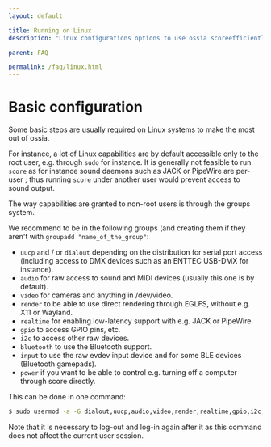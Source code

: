 ```yaml
---
layout: default

title: Running on Linux
description: "Linux configurations options to use ossia scoreefficiently"

parent: FAQ

permalink: /faq/linux.html
---
```


# Basic configuration

Some basic steps are usually required on Linux systems to make the most out of ossia.

For instance, a lot of Linux capabilities are by default accessible only to the root user, e.g. through `sudo` for instance. 
It is generally not feasible to run `score` as for instance sound daemons such as JACK or PipeWire are per-user ; thus running `score` under another user would prevent access to sound output.

The way capabilities are granted to non-root users is through the groups system.

We recommend to be in the following groups (and creating them if they aren't with `groupadd "name_of_the_group"`:

 - `uucp` and / or `dialout` depending on the distribution for serial port access (including access to DMX devices such as an ENTTEC USB-DMX for instance).
 - `audio` for raw access to sound and MIDI devices (usually this one is by default).
 - `video` for cameras and anything in /dev/video.
 - `render` to be able to use direct rendering through EGLFS, without e.g. X11 or Wayland.
 - `realtime` for enabling low-latency support with e.g. JACK or PipeWire.
 - `gpio` to access GPIO pins, etc.
 - `i2c` to access other raw devices.
 - `bluetooth` to use the Bluetooth support.
 - `input` to use the raw evdev input device and for some BLE devices (Bluetooth gamepads).
 - `power` if you want to be able to control e.g. turning off a computer through score directly.

 
 This can be done in one command:
 
 ```bash
 $ sudo usermod -a -G dialout,uucp,audio,video,render,realtime,gpio,i2c,bluetooth,input,power $USER
 ```
 
 Note that it is necessary to log-out and log-in again after it as this command does not affect the current user session.

 
